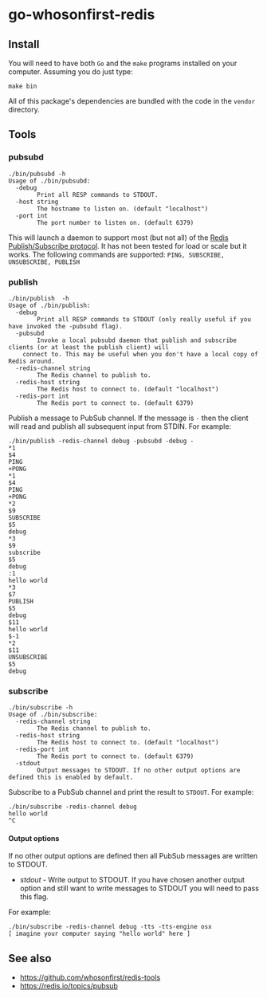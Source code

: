 # go-whosonfirst-redis


## Install

You will need to have both `Go` and the `make` programs installed on your computer. Assuming you do just type:

```
make bin
```

All of this package's dependencies are bundled with the code in the `vendor` directory.

## Tools

### pubsubd

```
./bin/pubsubd -h
Usage of ./bin/pubsubd:
  -debug
    	Print all RESP commands to STDOUT.
  -host string
    	The hostname to listen on. (default "localhost")
  -port int
    	The port number to listen on. (default 6379)
```

This will launch a daemon to support most (but not all) of the [Redis Publish/Subscribe protocol](https://redis.io/topics/pubsub). It has not been tested for load or scale but it works. The following commands are supported: `PING, SUBSCRIBE, UNSUBSCRIBE, PUBLISH`

### publish

```
./bin/publish  -h
Usage of ./bin/publish:
  -debug
    	Print all RESP commands to STDOUT (only really useful if you have invoked the -pubsubd flag).
  -pubsubd
    	Invoke a local pubsubd daemon that publish and subscribe clients (or at least the publish client) will
	connect to. This may be useful when you don't have a local copy of Redis around.
  -redis-channel string
    	The Redis channel to publish to.
  -redis-host string
    	The Redis host to connect to. (default "localhost")
  -redis-port int
    	The Redis port to connect to. (default 6379)
```

Publish a message to PubSub channel. If the message is `-` then the client will read and publish all subsequent input from STDIN. For example:

```
./bin/publish -redis-channel debug -pubsubd -debug -
*1
$4
PING
+PONG
*1
$4
PING
+PONG
*2
$9
SUBSCRIBE
$5
debug
*3
$9
subscribe
$5
debug
:1
hello world
*3
$7
PUBLISH
$5
debug
$11
hello world
$-1
*2
$11
UNSUBSCRIBE
$5
debug
```

### subscribe

```
./bin/subscribe -h
Usage of ./bin/subscribe:
  -redis-channel string
    	The Redis channel to publish to.
  -redis-host string
    	The Redis host to connect to. (default "localhost")
  -redis-port int
    	The Redis port to connect to. (default 6379)
  -stdout
    	Output messages to STDOUT. If no other output options are defined this is enabled by default.
```

Subscribe to a PubSub channel and print the result to `STDOUT`. For example:

```
./bin/subscribe -redis-channel debug
hello world
^C
```

#### Output options

If no other output options are defined then all PubSub messages are written to STDOUT.

* _stdout_ - Write output to STDOUT. If you have chosen another output option and still want to write messages to STDOUT you will need to pass this flag.

For example:

```
./bin/subscribe -redis-channel debug -tts -tts-engine osx
[ imagine your computer saying "hello world" here ]
```

## See also

* https://github.com/whosonfirst/redis-tools
* https://redis.io/topics/pubsub
